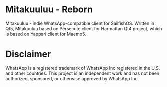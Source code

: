 Mitakuuluu - Reborn
==========

Mitakuuluu - indie WhatsApp-compatible client for SailfishOS. Written in Qt5, Mitakuuluu based on Persecute client for Harmattan Qt4 project, which is based on Yappari client for Maemo5.

Disclaimer
==========

WhatsApp is a registered trademark of WhatsApp Inc registered in the U.S. and other countries. This project is an independent work and has not been authorized, sponsored, or otherwise approved by WhatsApp Inc.